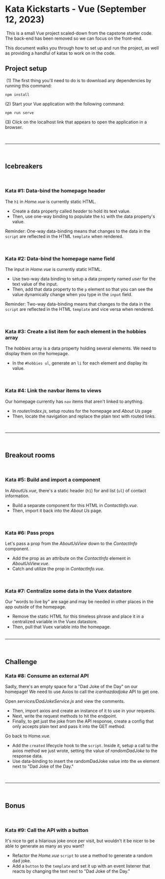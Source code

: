 # Kata Kickstarts - Vue (September 12, 2023)
​
This is a small Vue project scaled-down from the capstone starter code. The back-end has been removed so we can focus on the front-end. 

This document walks you through how to set up and run the project, as well as providing a handful of katas to work on in the code.
​
## Project setup
​
(1) The first thing you'll need to do is to download any dependencies by running this command:
​
```
npm install
```

(2) Start your Vue application with the following command:
​
```
npm run serve
```

(3) Click on the localhost link that appears to open the application in a browser.

<br>
<hr>
<br>

## Icebreakers

<br>

### Kata #1: Data-bind the homepage header

The ```h1``` in *Home.vue* is currently static HTML.

- Create a data property called *header* to hold its text value.
- Then, use one-way binding to populate the ```h1``` with the data property's value.

Reminder: One-way data-binding means that changes to the data in the ```script``` are reflected in the HTML ```template``` when rendered.

<br>

### Kata #2: Data-bind the homepage name field

The input in *Home.vue* is currently static HTML.

- Use two-way data binding to setup a data property named *user* for the text value of the input.
- Then, add that data property to the ```p``` element so that you can see the value dynamically change when you type in the ```input``` field.

Reminder: Two-way data-binding means that changes to the data in the ```script``` are reflected in the HTML ```template``` and vice versa when rendered.

<br>

### Kata #3: Create a list item for each element in the hobbies array

The *hobbies* array is a data property holding several elements. We need to display them on the homepage.

- In the ```#hobbies ul```, generate an ```li``` for each element and display its value.

<br>

### Kata #4: Link the navbar items to views

Our homepage currently has ```nav``` items that aren't linked to anything.

- In *router/index.js*, setup routes for the homepage and *About Us* page
- Then, locate the navigation and replace the plain text with routed links.

<br>
<hr>
<br>

## Breakout rooms

<br>

### Kata #5: Build and import a component

In *AboutUs.vue*, there's a static header (```h1```) for and list (```ul```) of contact information.

- Build a separate component for this HTML in *ContactInfo.vue*.
- Then, import it back into the *About Us* page.

<br>

### Kata #6: Pass props

Let's pass a prop from the *AboutUsView* down to the *ContactInfo* component.

- Add the prop as an attribute on the *ContactInfo* element in *AboutUsView.vue*.
- Catch and utilize the prop in *ContactInfo.vue*.

<br>

### Kata #7: Centralize some data in the Vuex datastore

Our "words to live by" are sage and may be needed in other places in the app outside of the homepage.

- Remove the static HTML for this timeless phrase and place it in a centralized variable in the Vuex datastore.
- Then, pull that Vuex variable into the homepage.
​
<br><br>
<hr>
<br>

## Challenge

### Kata #8: Consume an external API

Sadly, there's an empty space for a "Dad Joke of the Day" on our homepage! We need to use Axios to call the *icanhazdadjoke* API to get one.

Open *services/DadJokeService.js* and view the comments.
- Then, import axios and create an instance of it to use in your requests.
- Next, write the request methods to hit the endpoint.
- Finally, to get just the joke from the API response, create a config that only accepts plain text and pass it into the GET method.

Go back to Home.vue.
- Add the ```created``` lifecycle hook to the ```script```. Inside it, setup a call to the axios method we just wrote, setting the value of *randomDadJoke* to the response data.
- Use data-binding to insert the randomDadJoke value into the ```em``` element next to "Dad Joke of the Day."

<br>
<hr>
<br>

## Bonus 

<br>

### Kata #9: Call the API with a button

It's nice to get a hilarious joke once per visit, but wouldn't it be nicer to be able to generate as many as you want?

- Refactor the *Home.vue* ```script``` to use a method to generate a random dad joke.
- Add a ```button``` to the ```template``` and set it up with an event listener that reacts by changing the text next to "Dad Joke of the Day."
